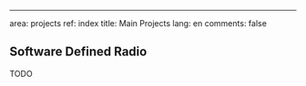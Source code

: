 ---
area: projects
ref: index
title: Main Projects
lang: en
comments: false

## Software Defined Radio

TODO